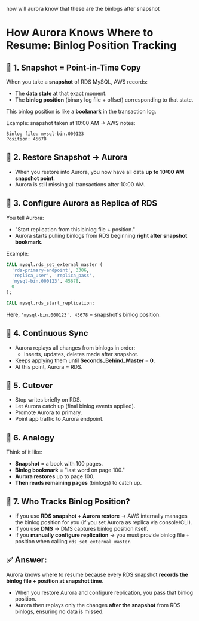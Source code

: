 how will aurora know that these are the binlogs after snapshot

# How Aurora Knows Where to Resume: Binlog Position Tracking

## 🔹 1. Snapshot = Point-in-Time Copy

When you take a **snapshot** of RDS MySQL, AWS records:
* The **data state** at that exact moment.
* The **binlog position** (binary log file + offset) corresponding to that state.

This binlog position is like a **bookmark** in the transaction log.

Example: snapshot taken at 10:00 AM → AWS notes:

```
Binlog file: mysql-bin.000123
Position: 45678
```

## 🔹 2. Restore Snapshot → Aurora

* When you restore into Aurora, you now have all data **up to 10:00 AM snapshot point**.
* Aurora is still missing all transactions after 10:00 AM.

## 🔹 3. Configure Aurora as Replica of RDS

You tell Aurora:
* "Start replication from this binlog file + position."
* Aurora starts pulling binlogs from RDS beginning **right after snapshot bookmark**.

Example:

```sql
CALL mysql.rds_set_external_master (
  'rds-primary-endpoint', 3306,
  'replica_user', 'replica_pass',
  'mysql-bin.000123', 45678,
  0
);

CALL mysql.rds_start_replication;
```

Here, `'mysql-bin.000123', 45678` = snapshot's binlog position.

## 🔹 4. Continuous Sync

* Aurora replays all changes from binlogs in order:
  * Inserts, updates, deletes made after snapshot.
* Keeps applying them until **Seconds_Behind_Master = 0**.
* At this point, Aurora = RDS.

## 🔹 5. Cutover

* Stop writes briefly on RDS.
* Let Aurora catch up (final binlog events applied).
* Promote Aurora to primary.
* Point app traffic to Aurora endpoint.

## 🔹 6. Analogy

Think of it like:
* **Snapshot** = a book with 100 pages.
* **Binlog bookmark** = "last word on page 100."
* **Aurora restores** up to page 100.
* **Then reads remaining pages** (binlogs) to catch up.

## 🔹 7. Who Tracks Binlog Position?

* If you use **RDS snapshot + Aurora restore** → AWS internally manages the binlog position for you (if you set Aurora as replica via console/CLI).
* If you use **DMS** → DMS captures binlog position itself.
* If you **manually configure replication** → you must provide binlog file + position when calling `rds_set_external_master`.

## ✅ **Answer:** 

Aurora knows where to resume because every RDS snapshot **records the binlog file + position at snapshot time**.

* When you restore Aurora and configure replication, you pass that binlog position.
* Aurora then replays only the changes **after the snapshot** from RDS binlogs, ensuring no data is missed.